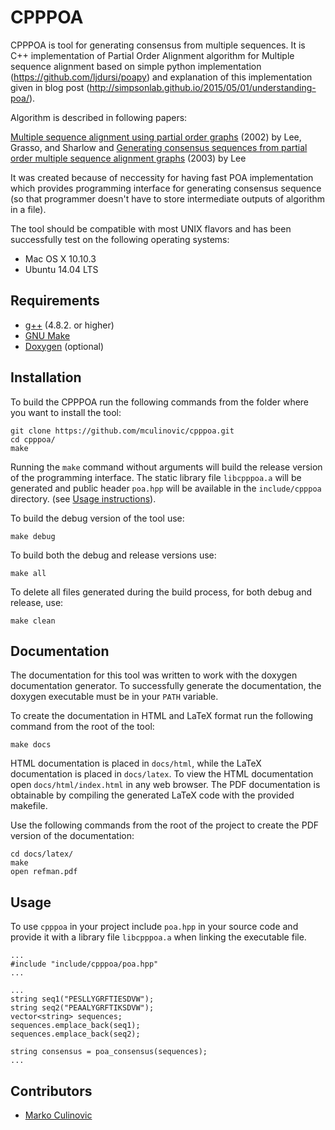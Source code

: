 # CPPPOA

CPPPOA is tool for generating consensus from multiple sequences. It is C++ implementation of Partial Order Alignment algorithm for Multiple sequence alignment based on simple python implementation (https://github.com/ljdursi/poapy) and explanation of this implementation given in blog post (http://simpsonlab.github.io/2015/05/01/understanding-poa/).

Algorithm is described in following papers:

[Multiple sequence alignment using partial order graphs](http://bioinformatics.oxfordjournals.org/content/18/3/452.short) (2002) by Lee, Grasso, and Sharlow
 and
[Generating consensus sequences from partial order multiple sequence alignment graphs](http://bioinformatics.oxfordjournals.org/content/19/8/999.short) (2003) by Lee

It was created because of neccessity for having fast POA implementation which provides programming interface for generating consensus sequence (so that programmer doesn't have to store intermediate outputs of algorithm in a file).

The tool should be compatible with most UNIX flavors and has been successfully test on the following operating systems:

- Mac OS X 10.10.3
- Ubuntu 14.04 LTS

## Requirements
- [g++][3] (4.8.2. or higher)
- [GNU Make][2]
- [Doxygen][1] (optional)

## Installation

To build the CPPPOA run the following commands from the folder where you want to install the tool:

	git clone https://github.com/mculinovic/cpppoa.git
	cd cpppoa/
	make

Running the `make` command without arguments will build the release version of the programming interface. The static library file `libcpppoa.a` will be generated and public header `poa.hpp` will be available in the `include/cpppoa` directory. (see [Usage instructions](#usage)).

To build the debug version of the tool use:

	make debug

To build both the debug and release versions use:

	make all

To delete all files generated during the build process, for both debug and release, use:

	make clean

## Documentation

The documentation for this tool was written to work with the doxygen documentation generator. To successfully generate the documentation, the doxygen executable must be in your `PATH` variable.

To create the documentation in HTML and LaTeX format run the following command from the root of the tool:

	make docs

HTML documentation is placed in `docs/html`, while the LaTeX documentation is placed in `docs/latex`. To view the HTML documentation open `docs/html/index.html` in any web browser. The PDF documentation is obtainable by compiling the generated LaTeX code with the provided makefile.

Use the following commands from the root of the project to create the PDF version of the documentation:

	cd docs/latex/
	make
	open refman.pdf


## Usage

To use `cpppoa` in your project include `poa.hpp` in your source code and provide it with a library file `libcpppoa.a` when linking the executable file.


```
...
#include "include/cpppoa/poa.hpp"
...
```
```
...
string seq1("PESLLYGRFTIESDVW");
string seq2("PEAALYGRFTIKSDVW");
vector<string> sequences;
sequences.emplace_back(seq1);
sequences.emplace_back(seq2);

string consensus = poa_consensus(sequences);
...
```

## Contributors

- [Marko Culinovic](marko.culinovic@gmail.com)

[1]: http://www.stack.nl/~dimitri/doxygen/ "Doxygen"
[2]: http://www.gnu.org/software/make/ "GNU Make"
[3]: https://gcc.gnu.org "g++"
